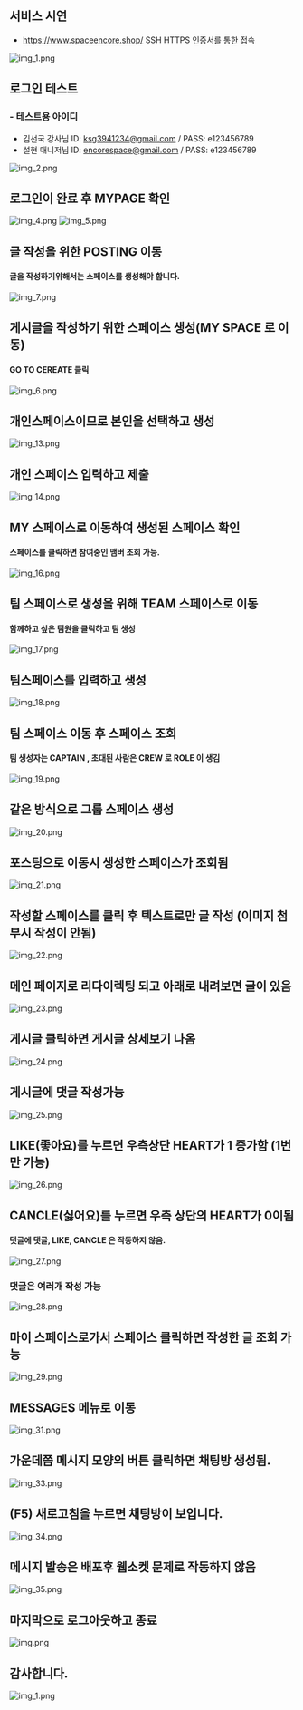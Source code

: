 ## 서비스 시연

* https://www.spaceencore.shop/  SSH HTTPS 인증서를 통한 접속

![img_1.png](img/img_1.png)

## 로그인 테스트 
### - 테스트용 아이디
- 김선국 강사님 ID: ksg3941234@gmail.com / PASS: e123456789
- 설현 매니저님 ID: encorespace@gmail.com / PASS: e123456789 


![img_2.png](img/img_2.png)



## 로그인이 완료 후 MYPAGE 확인

![img_4.png](img/img_4.png)
![img_5.png](img/img_5.png)



## 글 작성을 위한 POSTING 이동
#### 글을 작성하기위해서는 스페이스를 생성해야 합니다. 


![img_7.png](img/img_7.png)



## 게시글을 작성하기 위한 스페이스 생성(MY SPACE 로 이동) 
#### GO TO CEREATE 클릭

![img_6.png](img/img_6.png)


## 개인스페이스이므로 본인을 선택하고 생성
![img_13.png](img/img_13.png)


## 개인 스페이스 입력하고 제출
![img_14.png](img/img_14.png)


## MY 스페이스로 이동하여 생성된 스페이스 확인
#### 스페이스를 클릭하면 참여중인 맴버 조회 가능.
![img_16.png](img/img_16.png)




## 팀 스페이스로 생성을 위해 TEAM 스페이스로 이동
#### 함께하고 싶은 팀원을 클릭하고 팀 생성
![img_17.png](img/img_17.png)



## 팀스페이스를 입력하고 생성
![img_18.png](img/img_18.png)

## 팀 스페이스 이동 후 스페이스 조회
#### 팀 생성자는 CAPTAIN , 초대된 사람은 CREW 로 ROLE 이 생김
![img_19.png](img/img_19.png)


## 같은 방식으로 그룹 스페이스 생성
![img_20.png](img/img_20.png)


## 포스팅으로 이동시 생성한 스페이스가 조회됨
![img_21.png](img/img_21.png)

## 작성할 스페이스를 클릭 후 텍스트로만 글 작성 (이미지 첨부시 작성이 안됨)
![img_22.png](img/img_22.png)

## 메인 페이지로 리다이렉팅 되고 아래로 내려보면 글이 있음
![img_23.png](img/img_23.png)

## 게시글 클릭하면 게시글 상세보기 나옴
![img_24.png](img/img_24.png)


## 게시글에 댓글 작성가능
![img_25.png](img/img_25.png)


## LIKE(좋아요)를 누르면 우측상단 HEART가 1 증가함 (1번만 가능)
![img_26.png](img/img_26.png)


## CANCLE(싫어요)를 누르면 우측 상단의 HEART가 0이됨
#### 댓글에 댓글, LIKE, CANCLE 은 작동하지 않음.
![img_27.png](img/img_27.png)


### 댓글은 여러개 작성 가능
![img_28.png](img/img_28.png)


## 마이 스페이스로가서 스페이스 클릭하면 작성한 글 조회 가능
![img_29.png](img/img_29.png)


## MESSAGES 메뉴로 이동
![img_31.png](img/img_31.png)


## 가운데쯤 메시지 모양의 버튼 클릭하면 채팅방 생성됨.
![img_33.png](img/img_33.png)


## (F5) 새로고침을 누르면 채팅방이 보입니다.
![img_34.png](img/img_34.png)


## 메시지 발송은 배포후 웹소켓 문제로 작동하지 않음
![img_35.png](img/img_35.png)

## 마지막으로 로그아웃하고 종료
![img.png](img/img_36.png)


## 감사합니다. 
![img_1.png](img/img_37.png)